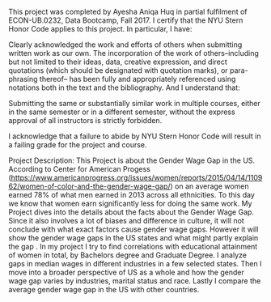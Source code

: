This project was completed by Ayesha Aniqa Huq in partial fulfilment of ECON-UB.0232,
Data Bootcamp, Fall 2017. I certify that the NYU Stern Honor Code applies to this project. In
particular, I have:

Clearly acknowledged the work and efforts of others when submitting written work as our own.
The incorporation of the work of others–including but not limited to their ideas, data, creative
expression, and direct quotations (which should be designated with quotation marks), or para-
phrasing thereof– has been fully and appropriately referenced using notations both in the text
and the bibliography.
And I understand that:

Submitting the same or substantially similar work in multiple courses, either in the same semester
or in a different semester, without the express approval of all instructors is strictly forbidden.

I acknowledge that a failure to abide by NYU Stern Honor Code will result in a failing grade for
the project and course.

Project Description:
This Project is about the Gender Wage Gap in the US. According to Center for American Progess (https://www.americanprogress.org/issues/women/reports/2015/04/14/110962/women-of-color-and-the-gender-wage-gap/) on an average women earned 78% of what men earned in 2013 across all ethnicities. To this day we know that women earn significantly less for doing the same work. My Project dives into the details about the facts about the Gender Wage Gap. Since it also involves a lot of biases and difference in culture, it will not conclude with what exact factors cause gender wage gaps. However it will show the gender wage gaps in the US states and what might partly explain the gap . In my project I try to find correlations with educational attainment of women in total, by Bachelors degree and Graduate Degree. I analyze gaps in median wages in different industries in a few selected states. Then I move into a broader perspective of US as a whole and how the gender wage gap varies by industries, marital status and race. Lastly I compare the average gender wage gap in the US with other countries.

